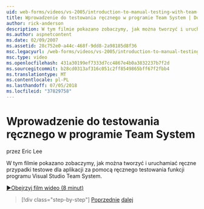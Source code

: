 ```yaml
---
uid: web-forms/videos/vs-2005/introduction-to-manual-testing-with-team-system
title: Wprowadzenie do testowania ręcznego w programie Team System | Dokumentacja firmy Microsoft
author: rick-anderson
description: W tym filmie pokazano zobaczymy, jak można tworzyć i uruchamiać ręczne przypadki testowe dla aplikacji za pomocą ręcznego testowania funkcji Syste zespołu usługi Visual Studio...
ms.author: aspnetcontent
ms.date: 02/09/2007
ms.assetid: 28c752e0-a44c-468f-9dd8-2a98185d8f36
msc.legacyurl: /web-forms/videos/vs-2005/introduction-to-manual-testing-with-team-system
msc.type: video
ms.openlocfilehash: 431a30199ef7333d7cc4867e4b0a3832237b7f2d
ms.sourcegitcommit: b28cd0313af316c051c2ff8549865bff67f2fbb4
ms.translationtype: MT
ms.contentlocale: pl-PL
ms.lasthandoff: 07/05/2018
ms.locfileid: "37829758"
---
```

<a name="introduction-to-manual-testing-with-team-system"></a>Wprowadzenie do testowania ręcznego w programie Team System
====================
przez Eric Lee

W tym filmie pokazano zobaczymy, jak można tworzyć i uruchamiać ręczne przypadki testowe dla aplikacji za pomocą ręcznego testowania funkcji programu Visual Studio Team System.

[&#9654;Obejrzyj film wideo (8 minut)](https://channel9.msdn.com/Blogs/ASP-NET-Site-Videos/introduction-to-manual-testing-with-team-system)

> [!div class="step-by-step"]
> [Poprzednie](introduction-to-load-testing-web-applications-with-team-system.md)
> [dalej](introduction-to-managing-and-running-tests-with-team-system.md)
